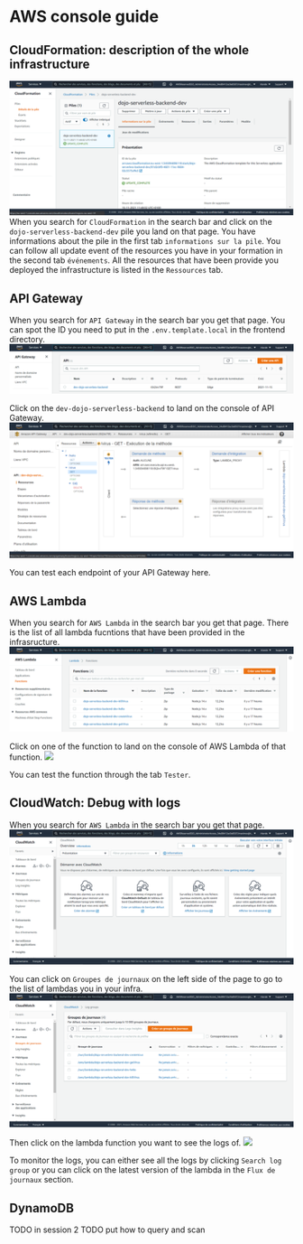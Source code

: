 # AWS console guide

## CloudFormation: description of the whole infrastructure
![](../assets/CloudFormation_console_page.png)
When you search for `CloudFormation` in the search bar and click on the `dojo-serverless-backend-dev` pile you land on that page.
You have informations about the pile in the first tab `informations sur la pile`.
You can follow all update event of the resources you have in your formation in the second tab `événements`.
All the resources that have been provide you deployed the infrastructure is listed in the `Ressources` tab.

## API Gateway
When you search for `API Gateway` in the search bar you get that page. You can spot the ID you need to put in the `.env.template.local` in the frontend directory.
![](../assets/APIGateway_landing_page.png)

Click on the `dev-dojo-serverless-backend` to land on the console of API Gateway.
![](../assets/APIGateway_console_page.png)

You can test each endpoint of your API Gateway here.

## AWS Lambda
When you search for `AWS Lambda` in the search bar you get that page. There is the list of all lambda fucntions that have been provided in the infrasructure.
![](../assets/AWSLambda_landing_page.png)

Click on one of the function to land on the console of AWS Lambda of that function.
![](../assets/AWSLambda_console_page.png)

You can test the function through the tab `Tester`.


## CloudWatch: Debug with logs
When you search for `AWS Lambda` in the search bar you get that page.
![](../assets/CloudWatch_landing_page.png)

You can click on `Groupes de journaux` on the left side of the page to go to the list of lambdas you in your infra.
![](../assets/CloudWatch_list_page.png)

Then click on the lambda function you want to see the logs of.
![](../assets/CloudWatch_function_page.png)

To monitor the logs, you can either see all the logs by clicking `Search log group` or you can click on the latest version of the lambda in the `Flux de journaux` section.

## DynamoDB
TODO in session 2
TODO put how to query and scan
